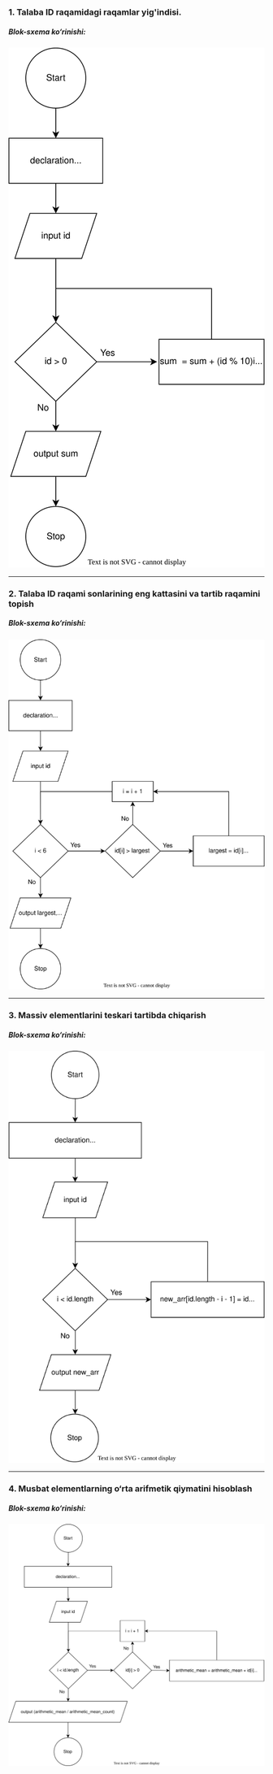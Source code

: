 ### **1. Talaba ID raqamidagi raqamlar yig'indisi.**

##### **Blok-sxema ko‘rinishi:**
![Example Flowchart](./topshiriq-6.1.svg)

---

### **2. Talaba ID raqami sonlarining eng kattasini va tartib raqamini topish**

##### **Blok-sxema ko‘rinishi:**
![Example Flowchart](./topshiriq-6.2.svg)

---

### **3. Massiv elementlarini teskari tartibda chiqarish**

##### **Blok-sxema ko‘rinishi:**
![Example Flowchart](./topshiriq-6.3.svg)

---

### **4. Musbat elementlarning o‘rta arifmetik qiymatini hisoblash**

##### **Blok-sxema ko‘rinishi:**
![Example Flowchart](./topshiriq-6.4.svg)
